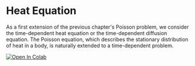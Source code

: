 # Heat Equation
As a first extension of the previous chapter's Poisson problem, we consider the time-dependent heat equation or the time-dependent diffusion equation. The Poisson equation, which describes the stationary distribution of heat in a body, is naturally extended to a time-dependent problem.

[![Open In Colab](https://colab.research.google.com/assets/colab-badge.svg)](https://colab.research.google.com/github/IgorBaratta/FEniCSxCourse/blob/main/Problem2_PoissonTransient/heat_eq.ipynb)
